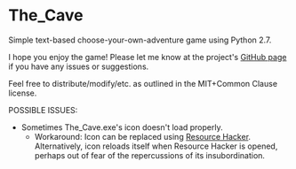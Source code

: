 # The_Cave
Simple text-based choose-your-own-adventure game using Python 2.7.

I hope you enjoy the game! Please let me know at the project's [GitHub page](https://github.com/ThomasRada/The_Cave) if you have any issues or suggestions.

Feel free to distribute/modify/etc. as outlined in the MIT+Common Clause license.

POSSIBLE ISSUES:
- Sometimes The_Cave.exe's icon doesn't load properly.
  - Workaround: Icon can be replaced using [Resource Hacker](http://www.angusj.com/resourcehacker/).  
    Alternatively, icon reloads itself when Resource Hacker is opened, perhaps out of fear of the repercussions of its insubordination.
